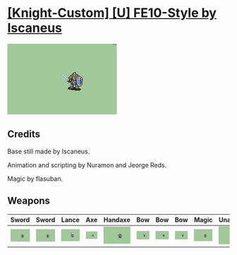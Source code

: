 # [\[Knight-Custom\] \[U\] FE10-Style by Iscaneus](./)

<img src="./1.%20Sword/Sword_000.png" alt="[Knight-Custom] [U] FE10-Style by Iscaneus standing" />

## Credits

Base still made by Iscaneus.

Animation and scripting by Nuramon and Jeorge Reds.

Magic by flasuban.

## Weapons


|Sword |Sword |Lance |Axe |Handaxe |Bow |Bow |Bow |Magic |Unarmed |
|  :---: | :---: | :---: | :---: | :---: | :---: | :---: | :---: | :---: | :---: |
| <img alt="Sword animation" src="./1.%20Sword/Sword.gif" /> | <img alt="Sword animation" src="./1.%20Sword%20(Broadsword)/Sword.gif" /> | <img alt="Lance animation" src="./2.%20Lance/Lance.gif" /> | <img alt="Axe animation" src="./3.%20Axe/Axe.gif" /> | <img alt="Handaxe animation" src="./4.%20Handaxe/Handaxe.gif" /> | <img alt="Bow animation" src="./5.%20Bow/Bow.gif" /> | <img alt="Bow animation" src="./5.%20Bow%20(No%20Recoil)/Bow.gif" /> | <img alt="Bow animation" src="./5.%20Bow%20(Recoil)/Bow.gif" /> | <img alt="Magic animation" src="./6.%20Magic/Magic.gif" /> | <img alt="Unarmed animation" src="./8.%20Unarmed/Unarmed.gif" /> |
